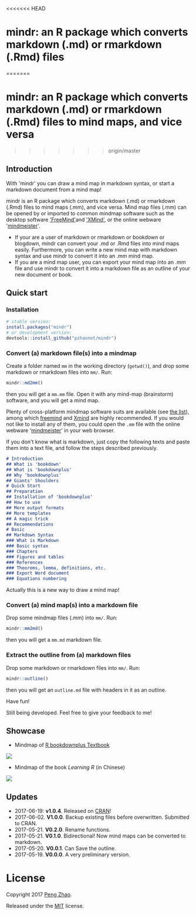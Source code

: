 <<<<<<< HEAD
# mindr: an R package which converts markdown (.md) or rmarkdown (.Rmd) files 
=======
# mindr: an R package which converts markdown (.md) or rmarkdown (.Rmd) files to mind maps, and vice versa
>>>>>>> origin/master

## Introduction

With 'mindr' you can draw a mind map in markdown syntax, or start a markdown document from a mind map!

mindr is an R package which converts markdown (.md) or rmarkdown (.Rmd) files to mind maps (.mm), and vice versa. Mind map files (.mm) can be opened by or imported to common mindmap software such as the desktop software ['FreeMind'](http://freemind.sourceforge.net/wiki/index.php/Main_Page)and ['XMind'](http://www.xmind.net), or the online webware '[mindmeister](https://www.mindmeister.com/)'.

- If your are a  user of markdown or  rmarkdown or bookdown or blogdown, mindr can convert your .md or .Rmd files into mind maps easily. Furthermore, you can write a new mind map with markdown syntax and use mindr to convert it into an .mm mind map.
- If you are a mind map user, you can export your mind map into an .mm file and use mindr to convert it into a markdown file as an outline of your new document or book.

## Quick start

### Installation

```R
# stable version:
install.packages("mindr")
# or development version:
devtools::install_github("pzhaonet/mindr")
```

### Convert (a) markdown file(s) into a mindmap 

Create a folder named `mm` in the working directory (`getwd()`), and drop some markdown or rmarkdown files into `mm/`. Run: 

```R
mindr::md2mm()
```

then you will get a `mm.mm` file. Open it with any mind-map (brainstorm) software, and you will get a mind map.

Plenty of cross-platform mindmap software suits are available (see [the list](https://en.wikipedia.org/wiki/List_of_concept-_and_mind-mapping_software)), among which [freemind](http://freemind.sourceforge.net/wiki/index.php/Download) and [Xmind](http://www.xmind.net/download/win/) are highly recommended. If you would not like to install any of them, you could open the `.mm` file with the online webware '[mindmeister](https://www.mindmeister.com/)' in your web browser.

If you don't know what is markdown, just copy the following texts and paste them into a text file, and follow the steps described previously.

```markdown
# Introduction 
## What is 'bookdown' 
## What is 'bookdownplus' 
## Why 'bookdownplus' 
## Giants' Shoulders 
# Quick Start 
## Preparation 
## Installation of 'bookdownplus' 
## How to use 
## More output formats
## More templates
## A magic trick
## Recommendations
# Basic 
## Markdown Syntax 
### What is Markdown 
### Basic syntax 
### Chapters 
### Figures and tables 
### References 
### Theorems, lemma, definitions, etc. 
### Export Word document 
### Equations numbering 
```

Actually this is a new way to draw a mind map!

### Convert (a) mind map(s) into a markdown file 

Drop some mindmap files (.mm) into `mm/`. Run: 

```R
mindr::mm2md()
```

then you will get a `mm.md` markdown file.

### Extract the outline from (a) markdown files

Drop some markdown or rmarkdown files into `mm/`. Run: 

```R
mindr::outline()
```

then you will get an `outline.md` file with headers in it as an outline.


Have fun!

Still being developed. Feel free to give your feedback to me!

## Showcase

- Mindmap of [R bookdownplus Textbook](https://github.com/pzhaonet/bookdownplus-textbook)

![](https://raw.githubusercontent.com/pzhaonet/mindr/master/showcase/mindr_bookdownplus.jpg)

- Mindmap of the book *Learning R* (in Chinese)

![](https://raw.githubusercontent.com/pzhaonet/mindr/master/showcase/mindr_xuer.jpg)

## Updates

- 2017-06-19: **v1.0.4**. Released on [CRAN](https://cran.r-project.org/web/packages/mindr)!
- 2017-06-02. **V1.0.0**. Backup existing files before overwritten. Submitted to CRAN.
- 2017-05-21. **V0.2.0**. Rename functions.
- 2017-05-21. **V0.1.0**. Bidirectional! Now mind maps can be converted to markdown.
- 2017-05-20. **V0.0.1**. Can Save the outline.
- 2017-05-19. **V0.0.0**. A very preliminary version.

# License

Copyright 2017 [Peng Zhao](http://pzhao.org).

Released under the [MIT](https://github.com/pzhaonet/bookdown-plus/blob/master/LICENSE.md) license.


